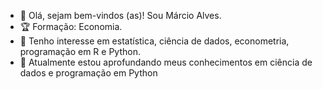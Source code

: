 - 👋 Olá, sejam bem-vindos (as)! Sou Márcio Alves. 
- :trophy: Formação: Economia. 
- 👀 Tenho interesse em estatística, ciência de dados, econometria, programação em R e Python. 
- 🌱 Atualmente estou aprofundando meus conhecimentos em ciência de dados e programação em Python


<!---
mvmarcio/mvmarcio is a ✨ special ✨ repository because its `README.md` (this file) appears on your GitHub profile.
You can click the Preview link to take a look at your changes.
--->
